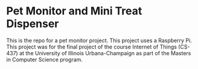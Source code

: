 # Pet Monitor and Mini Treat Dispenser 

This is the repo for a pet monitor project. This project uses a Raspberry Pi. This project was for the final project of the course Internet of Things (CS-437) at the University of Illinois Urbana-Champaign as part of the Masters in Computer Science program.
